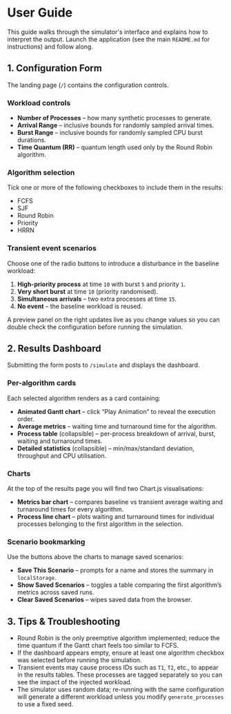 # User Guide

This guide walks through the simulator's interface and explains how to interpret
the output. Launch the application (see the main `README.md` for instructions)
and follow along.

## 1. Configuration Form

The landing page (`/`) contains the configuration controls.

### Workload controls

- **Number of Processes** – how many synthetic processes to generate.
- **Arrival Range** – inclusive bounds for randomly sampled arrival times.
- **Burst Range** – inclusive bounds for randomly sampled CPU burst durations.
- **Time Quantum (RR)** – quantum length used only by the Round Robin algorithm.

### Algorithm selection

Tick one or more of the following checkboxes to include them in the results:

- FCFS
- SJF
- Round Robin
- Priority
- HRRN

### Transient event scenarios

Choose one of the radio buttons to introduce a disturbance in the baseline
workload:

1. **High-priority process** at time `10` with burst `5` and priority `1`.
2. **Very short burst** at time `10` (priority randomised).
3. **Simultaneous arrivals** – two extra processes at time `15`.
4. **No event** – the baseline workload is reused.

A preview panel on the right updates live as you change values so you can double
check the configuration before running the simulation.

## 2. Results Dashboard

Submitting the form posts to `/simulate` and displays the dashboard.

### Per-algorithm cards

Each selected algorithm renders as a card containing:

- **Animated Gantt chart** – click “Play Animation” to reveal the execution
  order.
- **Average metrics** – waiting time and turnaround time for the algorithm.
- **Process table** (collapsible) – per-process breakdown of arrival, burst,
  waiting and turnaround times.
- **Detailed statistics** (collapsible) – min/max/standard deviation, throughput
  and CPU utilisation.

### Charts

At the top of the results page you will find two Chart.js visualisations:

- **Metrics bar chart** – compares baseline vs transient average waiting and
  turnaround times for every algorithm.
- **Process line chart** – plots waiting and turnaround times for individual
  processes belonging to the first algorithm in the selection.

### Scenario bookmarking

Use the buttons above the charts to manage saved scenarios:

- **Save This Scenario** – prompts for a name and stores the summary in
  `localStorage`.
- **Show Saved Scenarios** – toggles a table comparing the first algorithm’s
  metrics across saved runs.
- **Clear Saved Scenarios** – wipes saved data from the browser.

## 3. Tips & Troubleshooting

- Round Robin is the only preemptive algorithm implemented; reduce the time
  quantum if the Gantt chart feels too similar to FCFS.
- If the dashboard appears empty, ensure at least one algorithm checkbox was
  selected before running the simulation.
- Transient events may cause process IDs such as `T1`, `T2`, etc., to appear in
  the results tables. These processes are tagged separately so you can see the
  impact of the injected workload.
- The simulator uses random data; re-running with the same configuration will
  generate a different workload unless you modify `generate_processes` to use a
  fixed seed.

